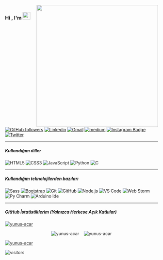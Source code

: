 <img src="https://res.cloudinary.com/dgr6spsst/image/upload/v1620600082/60676-happy-developer_zkshwb.gif" align="right" width="400" height="auto">


### Hi , I'm <a href="https://www.yunusacar.dev/"><img src="https://media.giphy.com/media/hvRJCLFzcasrR4ia7z/giphy.gif" width="25px"></a>



 
[![GitHub followers](https://img.shields.io/github/followers/yunus-acar.svg?style=social&label=Follow&maxAge=2592000)](https://github.com/yunus-acar?tab=followers)
[![Linkedin](https://img.shields.io/badge/-LinkedIn-blue?style=flat&logo=Linkedin&logoColor=white)](https://www.linkedin.com/in/yunus-emre-acar/)
[![Gmail](https://img.shields.io/badge/-gmail-c14438?style=flat&logo=gmail&logoColor=white)](mailto:me@yunusacar.dev)
[![medium](https://aleen42.github.io/badges/src/medium.svg)](https://medium.com/@yunus-acar)
[![Instagram Badge](https://img.shields.io/badge/-Instagram-C13584?style=flat-quare&labelColor=C13584&logo=instagram&logoColor=white&link=link)](https://www.instagram.com/yunus.acar22/) 
[![Twitter](https://img.shields.io/badge/-twitter-22405A?style=flat&logo=twitter&logoColor=white)](https://twitter.com/yunus_acar22)
<hr/>

##### Kullandığım diller

![HTML5](https://img.shields.io/badge/-HTML5-222222?style=flat&logo=html5)
![CSS3](https://img.shields.io/badge/-CSS3-222222?style=flat&logo=css3)
![JavaScript](https://img.shields.io/badge/-JavaScript-222222?style=flat&logo=javascript)
![Python](https://img.shields.io/badge/-Python-222222?style=flat&logo=python)
![C](https://img.shields.io/badge/-C--Lang-222222?style=flat&logo=c)
<hr/>

##### Kullandığım  teknolojilerden bazıları

![Sass](https://img.shields.io/badge/-Sass-%23CC6699?style=flat&logo=sass&logoColor=ffffff)
[![Bootstrap](https://img.shields.io/badge/-Bootstrap-563D7C?style=flat&logo=bootstrap&link=https://github.com/yunus-acar/)](https://github.com/yunus-acar/)
![Git](https://img.shields.io/badge/-Git-222222?style=flat&logo=git&logoColor=F05032)
![GitHub](https://img.shields.io/badge/-GitHub-222222?style=flat&logo=github&logoColor=181717)
![Node.js](https://img.shields.io/badge/-Node.js-222222?style=flat&logo=node.js&logoColor=339933)
![VS Code](http://img.shields.io/badge/-VS%20Code-007ACC?style=flat&logo=visual-studio-code&logoColor=ffffff)
![Web Storm](http://img.shields.io/badge/-WebStorm-00CDD7?style=flat&logo=webstorm&logoColor=ffffff)
![Py Charm](http://img.shields.io/badge/-PyCharm-FCF84A?style=flat&logo=pycharm&logoColor=727272)
![Arduino Ide](http://img.shields.io/badge/-arduino-ffff?style=flat&logo=arduino&logoColor=00ffd8)
<hr/>

##### GitHub İstatistiklerim (Yalnızca Herkese Açık Katkılar)



[![yunus-acar](https://github-readme-streak-stats.herokuapp.com?user=yunus-acar&theme=black-ice)](https://github.com/yunus-acar)

<div style="display:flex;column-gap:1rem;align-items:center;justify-content:center;">
<img src="https://github-readme-stats.vercel.app/api?username=yunus-acar&show_icons=true&count_private=true&theme=react&hide_border=true&bg_color=0D1117" alt="yunus-acar" />
<img src="https://github-readme-stats.vercel.app/api/top-langs/?username=yunus-acar&langs_count=8&count_private=true&layout=compact&theme=react&hide_border=true&bg_color=0D1117" alt="yunus-acar" />
</div>



[![yunus-acar](https://activity-graph.herokuapp.com/graph?username=yunus-acar&bg_color=0D1117&color=5BCDEC&line=5BCDEC&point=FFFFFF&hide_border=true)](https://github.com/yunus-acar)



![visitors](https://visitor-badge.laobi.icu/badge?page_id=yunus-acar)
